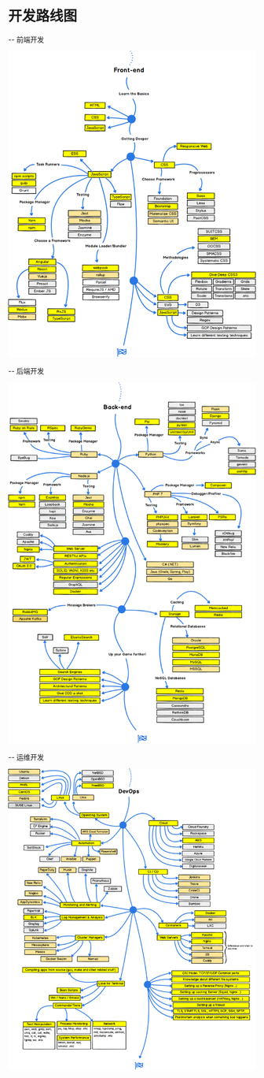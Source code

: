 # 开发路线图

-- 前端开发

![](../.gitbook/assets/front-end.png)

-- 后端开发

![](../.gitbook/assets/back-end.png)

-- 运维开发

![](../.gitbook/assets/devops.png)

